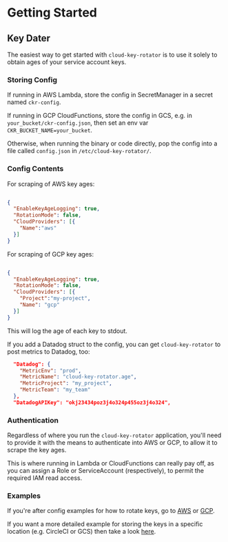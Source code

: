 # Getting Started

## Key Dater

The easiest way to get started with `cloud-key-rotator` is to use it solely to
obtain ages of your service account keys.

### Storing Config

If running in AWS Lambda, store the config in SecretManager in a secret named
`ckr-config`.

If running in GCP CloudFunctions, store the config in GCS, e.g. in
`your_bucket/ckr-config.json`, then set an env var 
`CKR_BUCKET_NAME=your_bucket`.

Otherwise, when running the binary or code directly, pop the config into
a file called `config.json` in `/etc/cloud-key-rotator/`.

### Config Contents

For scraping of AWS key ages:

```json

{
  "EnableKeyAgeLogging": true,
  "RotationMode": false,
  "CloudProviders": [{
    "Name":"aws"
  }]
}
```

For scraping of GCP key ages:

```json

{
  "EnableKeyAgeLogging": true,
  "RotationMode": false,
  "CloudProviders": [{
    "Project":"my-project",
    "Name": "gcp"
  }]
}
```

This will log the age of each key to stdout.

If you add a Datadog struct to the config, you can get `cloud-key-rotator` to post metrics to Datadog, too:

```json
  "Datadog": {
    "MetricEnv": "prod",
    "MetricName": "cloud-key-rotator.age",
    "MetricProject": "my_project",
    "MetricTeam": "my_team"
  },
  "DatadogAPIKey": "okj23434poz3j4o324p455oz3j4o324",
```

### Authentication

Regardless of where you run the `cloud-key-rotator` application, you'll need
to provide it with the means to authenticate into AWS or GCP, to allow it to
scrape the key ages.

This is where running in Lambda or CloudFunctions can really pay off, as you
can assign a Role or ServiceAccount (respectively), to permit the required
IAM read access.

### Examples

If you're after config examples for how to rotate keys, go to [AWS](./aws) or [GCP](./gcp).

If you want a more detailed example for storing the keys in a specific location
(e.g. CircleCI or GCS) then take a look [here](./locations).

